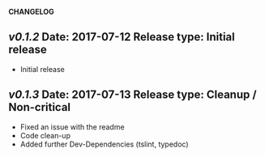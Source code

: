 **CHANGELOG**

***v0.1.2***
Date: 2017-07-12
Release type: Initial release
---
* Initial release

***v0.1.3***
Date: 2017-07-13
Release type: Cleanup / Non-critical
---
* Fixed an issue with the readme
* Code clean-up
* Added further Dev-Dependencies (tslint, typedoc)



